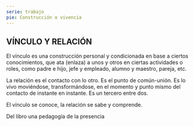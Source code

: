 ```yaml
---
serie: trabajo
pie: Construcción o vivencia
---
```


## VÍNCULO Y RELACIÓN

El vínculo es una construcción personal y condicionada en base a ciertos conocimientos, que ata (enlaza) a unos y otros en ciertas actividades o roles, como padre e hijo, jefe y empleado, alumno y maestro, pareja, etc.

La relación es el contacto con lo otro. Es el punto de común-unión. Es lo vivo moviéndose, transformándose, en el momento y punto mismo del contacto de instante en instante. Es un tercero entre dos.

El vínculo se conoce, la relación se sabe y comprende.

Del libro una pedagogía de la presencia
